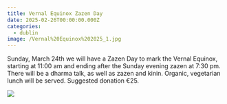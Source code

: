 ```yaml
---
title: Vernal Equinox Zazen Day
date: 2025-02-26T00:00:00.000Z
categories:
  - dublin
image: /Vernal%20Equinox%202025_1.jpg
---
```


Sunday, March 24th we will have a Zazen Day to mark the Vernal Equinox, starting at 11:00 am and ending after the Sunday evening zazen at 7:30 pm. There will be a dharma talk, as well as zazen and kinin. Organic, vegetarian lunch will be served. Suggested donation €25.

![](/Vernal%20Equinox%202025_1.jpg)
